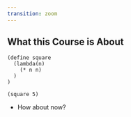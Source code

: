 ```yaml
---
transition: zoom
---
```


## What this Course is About

```
(define square
  (lambda(n)
    (* n n)
  )
)
      
(square 5)
```

- How about now?
